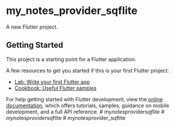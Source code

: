 # my_notes_provider_sqflite

A new Flutter project.

## Getting Started

This project is a starting point for a Flutter application.

A few resources to get you started if this is your first Flutter project:

- [Lab: Write your first Flutter app](https://docs.flutter.dev/get-started/codelab)
- [Cookbook: Useful Flutter samples](https://docs.flutter.dev/cookbook)

For help getting started with Flutter development, view the
[online documentation](https://docs.flutter.dev/), which offers tutorials,
samples, guidance on mobile development, and a full API reference.
#   m y _ n o t e s _ p r o v i d e r _ s q f l i t e  
 #   m y _ n o t e s _ p r o v i d e r _ s q f l i t e  
 #   m y _ n o t e s _ p r o v i d e r _ s q f l i t e  
 